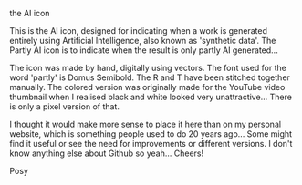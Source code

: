 the AI icon

This is the AI icon, designed for indicating when a work is generated entirely using Artificial Intelligence, also known as 'synthetic data'. The Partly AI icon is to indicate when the result is only partly AI generated...

The icon was made by hand, digitally using vectors. The font used for the word 'partly' is Domus Semibold. The R and T have been stitched together manually. The colored version was originally made for the YouTube video thumbnail when I realised black and white looked very unattractive... There is only a pixel version of that.

I thought it would make more sense to place it here than on my personal website, which is something people used to do 20 years ago... Some might find it useful or see the need for improvements or different versions. I don't know anything else about Github so yeah... Cheers!

Posy

